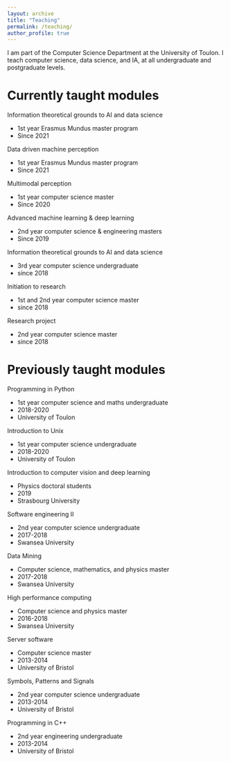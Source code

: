 ```yaml
---
layout: archive
title: "Teaching"
permalink: /teaching/
author_profile: true
---
```


I am part of the Computer Science Department at the University of Toulon.
I teach computer science, data science, and IA, at all undergraduate and postgraduate levels.

Currently taught modules
======

Information theoretical grounds to AI and data science
* 1st year Erasmus Mundus master program
* Since 2021

Data driven machine perception
* 1st year Erasmus Mundus master program
* Since 2021

Multimodal perception
* 1st year computer science master
* Since 2020

Advanced machine learning & deep learning
* 2nd year computer science & engineering masters
* Since 2019

Information theoretical grounds to AI and data science
* 3rd year computer science undergraduate
* since 2018

Initiation to research
* 1st and 2nd year computer science master
* since 2018

Research project
* 2nd year computer science master
* since 2018

Previously taught modules
======

Programming in Python 
* 1st year computer science and maths undergraduate
* 2018-2020
* University of Toulon

Introduction to Unix
* 1st year computer science undergraduate
* 2018-2020
* University of Toulon

Introduction to computer vision and deep learning
* Physics doctoral students
* 2019
* Strasbourg University

Software engineering II
* 2nd year computer science undergraduate
* 2017-2018
* Swansea University

Data Mining
* Computer science, mathematics, and physics master
* 2017-2018
* Swansea University

High performance computing 
* Computer science and physics master
* 2016-2018
* Swansea University

Server software 
* Computer science master 
* 2013-2014
* University of Bristol

Symbols, Patterns and Signals
* 2nd year computer science undergraduate
* 2013-2014
* University of Bristol

Programming in C++
* 2nd year engineering undergraduate
* 2013-2014
* University of Bristol
